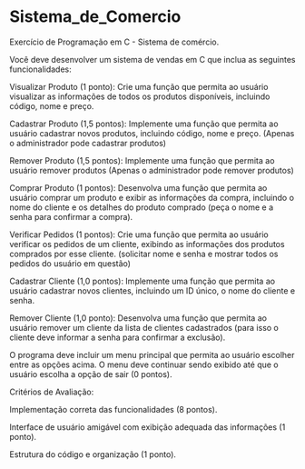 # Sistema_de_Comercio
Exercício de Programação em C - Sistema de comércio.

Você deve desenvolver um sistema de vendas em C que inclua as seguintes funcionalidades:

Visualizar Produto (1 ponto): Crie uma função que permita ao usuário visualizar as informações de todos os produtos disponíveis, incluindo código, nome e preço.

Cadastrar Produto (1,5 pontos): Implemente uma função que permita ao usuário cadastrar novos produtos, incluindo código, nome e preço. (Apenas o administrador pode cadastrar produtos)

Remover Produto (1,5 pontos): Implemente uma função que permita ao usuário  remover produtos (Apenas o administrador pode remover produtos)

Comprar Produto (1 pontos): Desenvolva uma função que permita ao usuário comprar um produto e exibir as informações da compra, incluindo o nome do cliente e os detalhes do produto comprado (peça o nome e a senha para confirmar a compra).

Verificar Pedidos (1 pontos): Crie uma função que permita ao usuário verificar os pedidos de um cliente, exibindo as informações dos produtos comprados por esse cliente. (solicitar nome e senha e mostrar todos os pedidos do usuário em questão)

Cadastrar Cliente (1,0 pontos): Implemente uma função que permita ao usuário cadastrar novos clientes, incluindo um ID único, o nome do cliente e senha.

Remover Cliente (1,0 ponto): Desenvolva uma função que permita ao usuário remover um cliente da lista de clientes cadastrados (para isso o cliente deve informar a senha para confirmar a exclusão).

O programa deve incluir um menu principal que permita ao usuário escolher entre as opções acima. O menu deve continuar sendo exibido até que o usuário escolha a opção de sair (0 pontos).

Critérios de Avaliação:

Implementação correta das funcionalidades (8 pontos).

Interface de usuário amigável com exibição adequada das informações (1 ponto).

Estrutura do código e organização (1 ponto).
